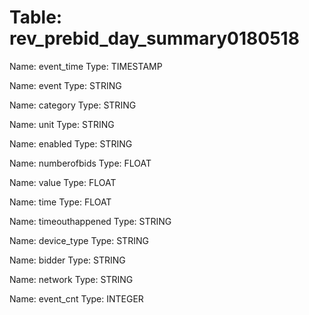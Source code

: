Table: rev_prebid_day_summary0180518
====================================

Name: event_time
Type: TIMESTAMP

Name: event
Type: STRING

Name: category
Type: STRING

Name: unit
Type: STRING

Name: enabled
Type: STRING

Name: numberofbids
Type: FLOAT

Name: value
Type: FLOAT

Name: time
Type: FLOAT

Name: timeouthappened
Type: STRING

Name: device_type
Type: STRING

Name: bidder
Type: STRING

Name: network
Type: STRING

Name: event_cnt
Type: INTEGER

